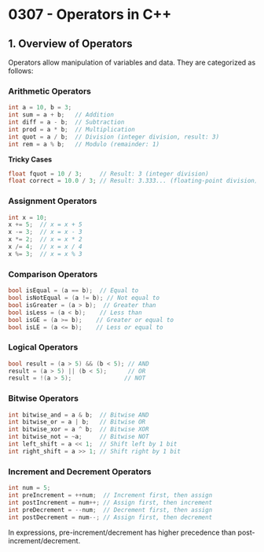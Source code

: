 # 0307 - Operators in C++

## 1. Overview of Operators

Operators allow manipulation of variables and data. They are categorized as follows:

### Arithmetic Operators

```cpp
int a = 10, b = 3;
int sum = a + b;   // Addition
int diff = a - b;  // Subtraction
int prod = a * b;  // Multiplication
int quot = a / b;  // Division (integer division, result: 3)
int rem = a % b;   // Modulo (remainder: 1)
```

**Tricky Cases**

```cpp
float fquot = 10 / 3;     // Result: 3 (integer division)
float correct = 10.0 / 3; // Result: 3.333... (floating-point division)
```

### Assignment Operators

```cpp
int x = 10;
x += 5;  // x = x + 5
x -= 3;  // x = x - 3
x *= 2;  // x = x * 2
x /= 4;  // x = x / 4
x %= 3;  // x = x % 3
```

### Comparison Operators

```cpp
bool isEqual = (a == b);  // Equal to
bool isNotEqual = (a != b); // Not equal to
bool isGreater = (a > b);  // Greater than
bool isLess = (a < b);    // Less than
bool isGE = (a >= b);    // Greater or equal to
bool isLE = (a <= b);    // Less or equal to
```

### Logical Operators

```cpp
bool result = (a > 5) && (b < 5); // AND
result = (a > 5) || (b < 5);      // OR
result = !(a > 5);               // NOT
```

### Bitwise Operators

```cpp
int bitwise_and = a & b;  // Bitwise AND
int bitwise_or = a | b;   // Bitwise OR
int bitwise_xor = a ^ b;  // Bitwise XOR
int bitwise_not = ~a;     // Bitwise NOT
int left_shift = a << 1;  // Shift left by 1 bit
int right_shift = a >> 1; // Shift right by 1 bit
```

### Increment and Decrement Operators

```cpp
int num = 5;
int preIncrement = ++num;  // Increment first, then assign
int postIncrement = num++; // Assign first, then increment
int preDecrement = --num;  // Decrement first, then assign
int postDecrement = num--; // Assign first, then decrement
```

In expressions, pre-increment/decrement has higher precedence than post-increment/decrement.

